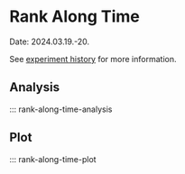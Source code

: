 # Rank Along Time

Date: 2024.03.19.-20.

See [experiment history](../../notion/Allen%20project%20d3cfe5aab8384495b58fba8a47eeadcc.md#v2-v1-interaction-rank) for more information.

## Analysis

::: rank-along-time-analysis

## Plot

::: rank-along-time-plot
